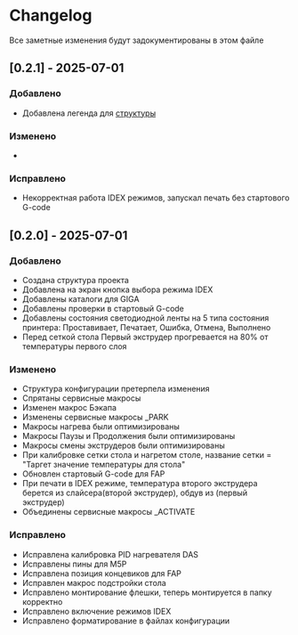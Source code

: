 # Changelog
Все заметные изменения будут задокументированы в  этом файле

## [0.2.1] - 2025-07-01
### Добавлено
- Добавлена легенда для [структуры](config_structure) 
### Изменено
-
### Исправлено
- Некорректная работа IDEX режимов, запускал печать без стартового G-code 
## [0.2.0] - 2025-07-01
### Добавлено
- Создана структура проекта
- Добавлена на экран кнопка выбора режима IDEX
- Добавлены каталоги для GIGA
- Добавлены проверки в стартовый G-code 
- Добавлены состояния светодиодной ленты на 5 типа состояния принтера:
	Проставивает, Печатает, Ошибка, Отмена, Выполнено
- Перед сеткой стола Первый экструдер прогревается на 80% от температуры первого слоя

### Изменено
- Структура конфигурации претерпела изменения
- Спрятаны сервисные макросы 
- Изменен макрос Бэкапа
- Изменены сервисные макросы _PARK 
- Макросы нагрева были оптимизированы
- Макросы Паузы и Продолжения были оптимизированы
- Макросы смены экструдеров были оптимизированы
- При калибровке сетки стола и нагретом столе, название сетки = "Таргет значение температуры для стола"
- Обновлен стартовый G-code для FAP
- При печати в IDEX режиме, температура второго экструдера берется из слайсера(второй экструдер),
  обдув из (первый экструдер)
- Объединены сервисные макросы _ACTIVATE

### Исправлено
- Исправлена калибровка PID нагревателя DAS
- Исправлены пины для M5P
- Исправлена позиция концевиков для FAP
- Исправлен макрос подстройки стола
- Исправлено монтирование флешки, теперь монтируется в папку корректно
- Исправлено включение режимов IDEX
- Исправлено форматирование в файлах конфигурации


